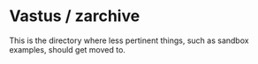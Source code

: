 # Vastus / zarchive

This is the directory where less pertinent things, such as sandbox examples, should get moved to.
